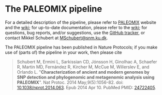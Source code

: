 The PALEOMIX pipeline
==========================================

For a detailed description of the pipeline, please refer to [PALEOMIX](http://geogenetics.ku.dk/publications/paleomix) website and the [wiki](https://github.com/MikkelSchubert/paleomix/wiki/Overview); for up-to-date documentation, please refer to the [wiki](https://github.com/MikkelSchubert/paleomix/wiki); for questions, bug reports, and/or suggestions, use the [GitHub tracker](https://github.com/MikkelSchubert/paleomix/issues/), or contact Mikkel Schubert at [MSchubert@snm.ku.dk](mailto:MSchubert@snm.ku.dk).

The PALEOMIX pipeline has been published in Nature Protocols; if you make use of (parts of) the pipeline in your work, then please cite

> Schubert M, Ermini L, Sarkissian CD, Jónsson H, Ginolhac A, Schaefer R, Martin MD, Fernández R, Kircher M, McCue M, Willerslev E, and Orlando L. "**Characterization of ancient and modern genomes by SNP detection and phylogenomic and metagenomic analysis using PALEOMIX**". Nat Protoc. 2014 May;9(5):1056-82. doi: [10.1038/nprot.2014.063](http://dx.doi.org/10.1038/nprot.2014.063). Epub 2014 Apr 10. PubMed PMID: [24722405](http://www.ncbi.nlm.nih.gov/pubmed/24722405).
